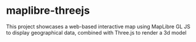 # maplibre-threejs

This project showcases a web-based interactive map using MapLibre GL JS to display geographical data, combined with Three.js to render a 3d model
